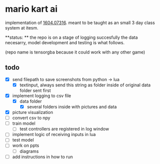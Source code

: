 # mario kart ai
implementation of [1604.07316](https://arxiv.org/abs/1604.07317). meant to be taught as an small 3 day class system at itesm.

**status: ** the repo is on a stage of logging succesfully the data necesarry, model development and testing is what follows.

(repo name is tensorgba because it could work with any other game)

## todo
- [X] send filepath to save screenshots from python -> lua
    - [X] textinput, always send this string as folder inside of original data folder sent first
- [X] implement logging to csv file
    - [X] data folder
        - [X] several folders inside with pictures and data
- [X] picture visualization
- [ ] convert csv to npy
- [ ] train model
    - [ ] test controllers are registered in log window
- [ ] implement logic of receiving inputs in lua
- [ ] test model
- [ ] work on ppts
    -[ ] diagrams
- [ ] add instructions in how to run
